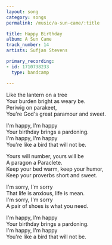 ```yaml
---
layout: song
category: songs
permalink: /music/a-sun-came/:title

title: Happy Birthday
album: A Sun Came
track_number: 14
artists: Sufjan Stevens

primary_recording:
- id: 1710738233
  type: bandcamp

---
```


Like the lantern on a tree <br>
Your burden bright as weary be. <br>
Periwig on parakeet, <br>
You're God's great paramour and sweet.

I'm happy, I'm happy <br>
Your birthday brings a pardoning. <br>
I'm happy, I'm happy <br>
You're like a bird that will not be.

Yours will number, yours will be <br>
A paragon a Paraclete. <br>
Keep your bed warm, keep your humor, <br>
Keep your proverbs short and sweet.

I'm sorry, I'm sorry <br>
That life is anxious, life is mean. <br>
I'm sorry, I'm sorry <br>
A pair of shoes is what you need.

I'm happy, I'm happy <br>
Your birthday brings a pardoning. <br>
I'm happy, I'm happy <br>
You're like a bird that will not be.